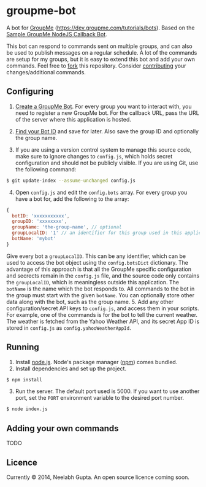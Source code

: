 groupme-bot
===========
A bot for [GroupMe](https://groupme.com/) (https://dev.groupme.com/tutorials/bots).
Based on the [Sample GroupMe NodeJS Callback Bot](https://github.com/groupme/bot-tutorial-nodejs).

This bot can respond to commands sent on multiple groups, and can also be used to publish messages on a regular schedule.
A lot of the commands are setup for my groups, but it is easy to extend this bot and add your own commands.
Feel free to [fork](https://help.github.com/articles/fork-a-repo/) this repository.
Consider [contributing](https://guides.github.com/activities/contributing-to-open-source/#contributing) your changes/additional commands.

Configuring
-----------
1. [Create a GroupMe Bot](https://github.com/groupme/bot-tutorial-nodejs#next-create-a-groupme-bot).
For every group you want to interact with, you need to register a new GroupMe bot. For the callback URL, pass the URL of the server where this application is hosted.

2. [Find your Bot ID](https://github.com/neelabhg/groupme-bot#find-your-bot-id) and save for later. Also save the group ID and optionally the group name.

3. If you are using a version control system to manage this source code, make sure to ignore changes to `config.js`,
which holds secret configuration and should not be publicly visible. If you are using Git, use the following command:  
```sh
$ git update-index --assume-unchanged config.js
```
4. Open `config.js` and edit the `config.bots` array. For every group you have a bot for, add the following to the array:  
```js
{
  botID: 'xxxxxxxxxxx',
  groupID: 'xxxxxxxx',
  groupName: 'the-group-name', // optional
  groupLocalID: '1' // an identifier for this group used in this application only,
  botName: 'mybot'
}
```
Give every bot a `groupLocalID`. This can be any identifier, which can be used to access the bot object using the `config.botsDict` dictionary.
The advantage of this approach is that all the GroupMe specific configuration and secrects remain in the `config.js` file,
and the source code only contains the `groupLocalID`, which is meaningless outside this application.
The `botName` is the name which the bot responds to. All commands to the bot in the group must start with the given `botName`.
You can optionally store other data along with the bot, such as the group name.
5. Add any other configuration/secret API keys to `config.js`, and access them in your scripts.
For example, one of the commands is for the bot to tell the current weather.
The weather is fetched from the Yahoo Weather API, and its secret App ID is stored in `config.js` as `config.yahooWeatherAppId`.

Running
-------
1. Install [node.js](http://nodejs.org/). Node's package manager ([npm](https://www.npmjs.org/)) comes bundled.
2. Install dependencies and set up the project.  
```sh
$ npm install
```
3. Run the server. The default port used is 5000. If you want to use another port, set the `PORT` environment variable to the desired port number.
```sh
$ node index.js
```

Adding your own commands
------------------------
TODO

Licence
-------
Currently &copy; 2014, Neelabh Gupta. An open source licence coming soon.
